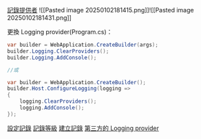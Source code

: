 [記錄提供者](https://learn.microsoft.com/zh-tw/aspnet/core/fundamentals/logging/?view=aspnetcore-7.0#logging-providers)
![[Pasted image 20250102181415.png]]![[Pasted image 20250102181431.png]]

更換 Logging provider(Program.cs)：
```C#
var builder = WebApplication.CreateBuilder(args);
builder.Logging.ClearProviders();
builder.Logging.AddConsole();

//或

var builder = WebApplication.CreateBuilder();
builder.Host.ConfigureLogging(logging =>
{
    logging.ClearProviders();
    logging.AddConsole();
});

```

[設定記錄](https://learn.microsoft.com/zh-tw/aspnet/core/fundamentals/logging/?view=aspnetcore-7.0#configure-logging)
[記錄等級](https://learn.microsoft.com/zh-tw/aspnet/core/fundamentals/logging/?view=aspnetcore-7.0#log-level)
[建立記錄](https://learn.microsoft.com/zh-tw/aspnet/core/fundamentals/logging/?view=aspnetcore-7.0#create-logs)
[第三方的 Logging provider](https://learn.microsoft.com/zh-tw/aspnet/core/fundamentals/logging/?view=aspnetcore-7.0#third-party-logging-providers)
